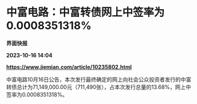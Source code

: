 # 中富电路：中富转债网上中签率为0.0008351318%
**界面快报**

**2023-10-16 14:04**

**https://www.jiemian.com/article/10235802.html**

中富电路10月16日公告，本次发行最终确定的网上向社会公众投资者发行的中富转债总计为71,149,000.00元（711,490张），占本次发行总量的13.68%，网上中签率为0.0008351318%。
